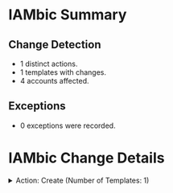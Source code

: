 # IAMbic Summary
## Change Detection
* 1 distinct actions.
* 1 templates with changes.
* 4 accounts affected.
## Exceptions
* 0 exceptions were recorded.

# IAMbic Change Details

<details>
<summary>Action: Create (Number of Templates: 1)</summary>
    <blockquote>
        <details>
        <summary>Template: account_name_cloudwatch_log_reader.yaml (Number of Accounts: 4)</summary>
            <blockquote>
                <details>
                <summary>Account: iambic_test_spoke_account_1 - (442632209887) (Number of Changes: 1)</summary>
                    <blockquote>
                        <table>
                            <thead>
                                <tr>
                                    <th>Resource ID</th>
                                    <th>Resource Type</th>
                                    <th>Change Type</th>
                                </tr>
                            </thead>
                            <tbody>
                                <tr>
                                    <td>iambic_test_spoke_account_1_cloudwatch_log_reader</td>
                                    <td>aws:iam:user</td>
                                    <td>Create</td>
                                </tr>
                                </tbody>
                        </table>
                        </blockquote>
                </details>
                <details>
                <summary>Account: iambic_test_spoke_account_2 - (192455039954) (Number of Changes: 1)</summary>
                    <blockquote>
                        <table>
                            <thead>
                                <tr>
                                    <th>Resource ID</th>
                                    <th>Resource Type</th>
                                    <th>Change Type</th>
                                </tr>
                            </thead>
                            <tbody>
                                <tr>
                                    <td>iambic_test_spoke_account_2_cloudwatch_log_reader</td>
                                    <td>aws:iam:user</td>
                                    <td>Create</td>
                                </tr>
                                </tbody>
                        </table>
                        </blockquote>
                </details>
                <details>
                <summary>Account: iambic_test_spoke_account_3 - (333972133479) (Number of Changes: 1)</summary>
                    <blockquote>
                        <table>
                            <thead>
                                <tr>
                                    <th>Resource ID</th>
                                    <th>Resource Type</th>
                                    <th>Change Type</th>
                                </tr>
                            </thead>
                            <tbody>
                                <tr>
                                    <td>iambic_test_spoke_account_3_cloudwatch_log_reader</td>
                                    <td>aws:iam:user</td>
                                    <td>Create</td>
                                </tr>
                                </tbody>
                        </table>
                        </blockquote>
                </details>
                <details>
                <summary>Account: iambic_test_org_account - (580605962305) (Number of Changes: 1)</summary>
                    <blockquote>
                        <table>
                            <thead>
                                <tr>
                                    <th>Resource ID</th>
                                    <th>Resource Type</th>
                                    <th>Change Type</th>
                                </tr>
                            </thead>
                            <tbody>
                                <tr>
                                    <td>iambic_test_org_account_cloudwatch_log_reader</td>
                                    <td>aws:iam:user</td>
                                    <td>Create</td>
                                </tr>
                                </tbody>
                        </table>
                        </blockquote>
                </details>
                </blockquote>
        </details>
        </blockquote>
</details>

